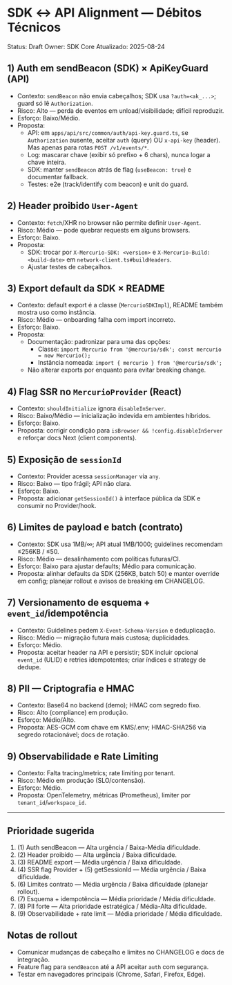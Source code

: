 # SDK ↔ API Alignment — Débitos Técnicos

Status: Draft
Owner: SDK Core
Atualizado: 2025-08-24

## 1) Auth em sendBeacon (SDK) × ApiKeyGuard (API)
- Contexto: `sendBeacon` não envia cabeçalhos; SDK usa `?auth=<ak_...>`; guard só lê `Authorization`.
- Risco: Alto — perda de eventos em unload/visibilidade; difícil reproduzir.
- Esforço: Baixo/Médio.
- Proposta:
  - API: em `apps/api/src/common/auth/api-key.guard.ts`, se `Authorization` ausente, aceitar `auth` (query) OU `x-api-key` (header). Mas apenas para rotas `POST /v1/events/*`.
  - Log: mascarar chave (exibir só prefixo + 6 chars), nunca logar a chave inteira.
  - SDK: manter `sendBeacon` atrás de flag (`useBeacon: true`) e documentar fallback.
  - Testes: e2e (track/identify com beacon) e unit do guard.

## 2) Header proibido `User-Agent`
- Contexto: `fetch`/XHR no browser não permite definir `User-Agent`.
- Risco: Médio — pode quebrar requests em alguns browsers.
- Esforço: Baixo.
- Proposta:
  - SDK: trocar por `X-Mercurio-SDK: <version>` e `X-Mercurio-Build: <build-date>` em `network-client.ts#buildHeaders`.
  - Ajustar testes de cabeçalhos.

## 3) Export default da SDK × README
- Contexto: default export é a classe (`MercurioSDKImpl`), README também mostra uso como instância.
- Risco: Médio — onboarding falha com import incorreto.
- Esforço: Baixo.
- Proposta:
  - Documentação: padronizar para uma das opções:
    - Classe: `import Mercurio from '@mercurio/sdk'; const mercurio = new Mercurio();`
    - Instância nomeada: `import { mercurio } from '@mercurio/sdk';`
  - Não alterar exports por enquanto para evitar breaking change.

## 4) Flag SSR no `MercurioProvider` (React)
- Contexto: `shouldInitialize` ignora `disableInServer`.
- Risco: Baixo/Médio — inicialização indevida em ambientes híbridos.
- Esforço: Baixo.
- Proposta: corrigir condição para `isBrowser && !config.disableInServer` e reforçar docs Next (client components).

## 5) Exposição de `sessionId`
- Contexto: Provider acessa `sessionManager` via `any`.
- Risco: Baixo — tipo frágil; API não clara.
- Esforço: Baixo.
- Proposta: adicionar `getSessionId()` à interface pública da SDK e consumir no Provider/hook.

## 6) Limites de payload e batch (contrato)
- Contexto: SDK usa 1MB/∞; API atual 1MB/1000; guidelines recomendam ≤256KB / ≤50.
- Risco: Médio — desalinhamento com políticas futuras/CI.
- Esforço: Baixo para ajustar defaults; Médio para comunicação.
- Proposta: alinhar defaults da SDK (256KB, batch 50) e manter override em config; planejar rollout e avisos de breaking em CHANGELOG.

## 7) Versionamento de esquema + `event_id`/idempotência
- Contexto: Guidelines pedem `X-Event-Schema-Version` e deduplicação.
- Risco: Médio — migração futura mais custosa; duplicidades.
- Esforço: Médio.
- Proposta: aceitar header na API e persistir; SDK incluir opcional `event_id` (ULID) e retries idempotentes; criar índices e strategy de dedupe.

## 8) PII — Criptografia e HMAC
- Contexto: Base64 no backend (demo); HMAC com segredo fixo.
- Risco: Alto (compliance) em produção.
- Esforço: Médio/Alto.
- Proposta: AES-GCM com chave em KMS/.env; HMAC-SHA256 via segredo rotacionável; docs de rotação.

## 9) Observabilidade e Rate Limiting
- Contexto: Falta tracing/metrics; rate limiting por tenant.
- Risco: Médio em produção (SLO/contensão).
- Esforço: Médio.
- Proposta: OpenTelemetry, métricas (Prometheus), limiter por `tenant_id`/`workspace_id`.

---

## Prioridade sugerida
1. (1) Auth sendBeacon — Alta urgência / Baixa-Média dificuldade.
2. (2) Header proibido — Alta urgência / Baixa dificuldade.
3. (3) README export — Média urgência / Baixa dificuldade.
4. (4) SSR flag Provider + (5) getSessionId — Média urgência / Baixa dificuldade.
5. (6) Limites contrato — Média urgência / Baixa dificuldade (planejar rollout).
6. (7) Esquema + idempotência — Média prioridade / Média dificuldade.
7. (8) PII forte — Alta prioridade estratégica / Média-Alta dificuldade.
8. (9) Observabilidade + rate limit — Média prioridade / Média dificuldade.

## Notas de rollout
- Comunicar mudanças de cabeçalho e limites no CHANGELOG e docs de integração.
- Feature flag para `sendBeacon` até a API aceitar `auth` com segurança.
- Testar em navegadores principais (Chrome, Safari, Firefox, Edge).
